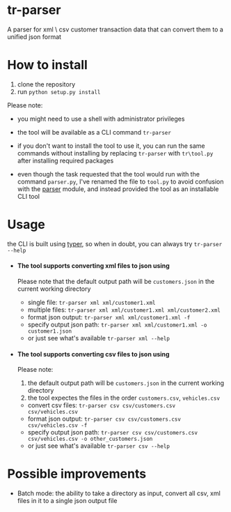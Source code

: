 # tr-parser
A parser for xml \ csv customer transaction data that can convert them to a unified json format

# How to install

1. clone the repository
2. run `python setup.py install`

Please note:
- you might need to use a shell with administrator privileges
- the tool will be available as a CLI command `tr-parser`
- if you don't want to install the tool to use it,
  you can run the same commands without installing
  by replacing `tr-parser` with `tr\tool.py` after installing required packages

- even though the task requested that the tool would run with the command `parser.py`,
  I've renamed the file to `tool.py` to avoid confusion with the [parser](https://docs.python.org/3/library/parser.html)
  module, and instead provided the tool as an installable CLI tool

# Usage

the CLI is built using [typer](https://typer.tiangolo.com/), so when in doubt, you can always try `tr-parser --help`

- #### The tool supports converting xml files to json using
  Please note that the default output path will be `customers.json` in the current working directory
  
  - single file: `tr-parser xml xml/customer1.xml`
  - multiple files: `tr-parser xml xml/customer1.xml xml/customer2.xml`
  - format json output: `tr-parser xml xml/customer1.xml -f`
  - specify output json path: `tr-parser xml xml/customer1.xml -o customer1.json`
  - or just see what's available `tr-parser xml --help`
    

- #### The tool supports converting csv files to json using
  Please note:
  1. the default output path will be `customers.json` in the current working directory
  2. the tool expectes the files in the order `customers.csv`, `vehicles.csv`
  - convert csv files: `tr-parser csv csv/customers.csv csv/vehicles.csv` 
  - format json output: `tr-parser csv csv/customers.csv csv/vehicles.csv -f`
  - specify output json path: `tr-parser csv csv/customers.csv csv/vehicles.csv -o other_customers.json`
  - or just see what's available `tr-parser csv --help`
    
# Possible improvements
- Batch mode: the ability to take a directory as input, convert all csv, xml files in it to a single json output file

    
